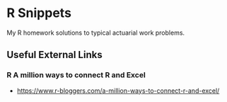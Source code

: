 # R Snippets

My R homework solutions to typical actuarial work problems.

## Useful External Links

### R A million ways to connect R and Excel

- https://www.r-bloggers.com/a-million-ways-to-connect-r-and-excel/
